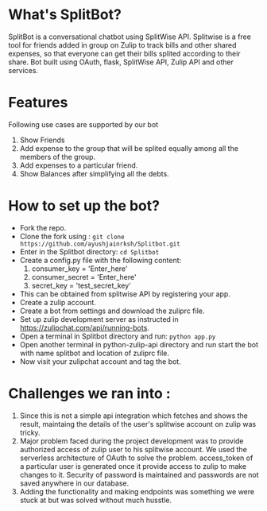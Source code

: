 # What's SplitBot?
SplitBot is a conversational chatbot using SplitWise API. Splitwise is a free tool for friends added in group on Zulip to track bills and other shared expenses, so that everyone can get their bills splited according to their share. Bot built using OAuth, flask, SplitWise API, Zulip API and other services.

# Features
Following use cases are supported by our bot
1. Show Friends
2. Add expense to the group that will be splited equally among all the members of the group.
3. Add expenses to a particular friend.
4. Show Balances after simplifying all the debts.

# How to set up the bot?
- Fork the repo.
- Clone the fork using : `git clone https://github.com/ayushjainrksh/Splitbot.git`
- Enter in the Splitbot directory: `cd Splitbot`
- Create a config.py file with the following content:
  1. consumer_key = 'Enter_here'
  2. consumer_secret = 'Enter_here'
  3. secret_key = 'test_secret_key'
- This can be obtained from splitwise API by registering your app.
- Create a zulip account.
- Create a bot from settings and download the zuliprc file.
- Set up zulip development server as instructed in https://zulipchat.com/api/running-bots.
- Open a terminal in Splitbot directory and run: `python app.py`
- Open another terminal in python-zulip-api directory and run start the bot with name splitbot and location of zuliprc file.
- Now visit your zulipchat account and tag the bot.

# Challenges we ran into : 
1. Since this is not a simple api integration which fetches and shows the result, maintaing the details of the user's splitwise account on zulip was tricky.
2. Major problem faced during the project development was to provide authorized access of zulip user to his splitwise account. We used the serverless architecture of OAuth to solve the problem. access_token of a particular user is generated once it provide access to zulip to make changes to it. Security of password is maintained and passwords are not saved anywhere in our database.
3. Adding the functionality and making endpoints was something we were stuck at but was solved without much husstle. 
